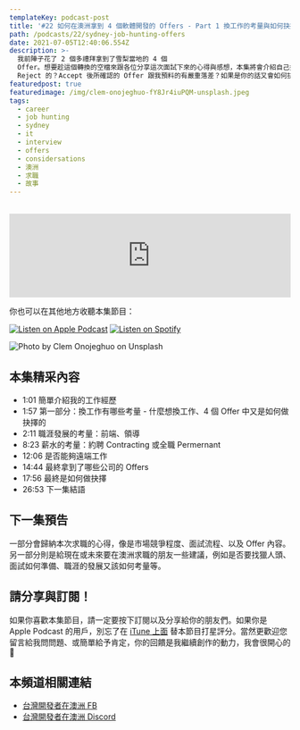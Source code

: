 ```yaml
---
templateKey: podcast-post
title: '#22 如何在澳洲拿到 4 個軟體開發的 Offers - Part 1 換工作的考量與如何抉擇'
path: /podcasts/22/sydney-job-hunting-offers
date: 2021-07-05T12:40:06.554Z
description: >-
  我前陣子花了 2 個多禮拜拿到了雪梨當地的 4 個
  Offer。想要趁這個轉換的空檔來跟各位分享這次面試下來的心得與感想，本集將會介紹自己換工作的考量點、及最後是如何抉擇。一切合理的考量、但在最後抉擇階段卻是曲折離奇：排行第一名的公司卻是我最早
  Reject 的？Accept 後所確認的 Offer 跟我預料的有嚴重落差？如果是你的話又會如何抉擇呢？
featuredpost: true
featuredimage: /img/clem-onojeghuo-fY8Jr4iuPQM-unsplash.jpeg
tags:
  - career
  - job hunting
  - sydney
  - it
  - interview
  - offers
  - considersations
  - 澳洲
  - 求職
  - 故事
---
```

<br/>
<iframe src="https://www.listennotes.com/podcasts/flycoder-飛行開發者/22-如何在雪梨拿到-4-個軟體開發的-offer-E57qXdxe6Ci/embed/" height="150px" width="100%" style="width: 1px; min-width: 100%;" frameborder="0" scrolling="no"></iframe>

你也可以在其他地方收聽本集節目：

[![Listen on Apple Podcast](/img/apple_badge.svg)](https://podcasts.apple.com/au/podcast/22-%E5%A6%82%E4%BD%95%E5%9C%A8%E9%9B%AA%E6%A2%A8%E6%8B%BF%E5%88%B0-4-%E5%80%8B%E8%BB%9F%E9%AB%94%E9%96%8B%E7%99%BC%E7%9A%84-offer-part-1-%E6%8F%9B%E5%B7%A5%E4%BD%9C%E7%9A%84%E8%80%83%E9%87%8F%E8%88%87%E5%A6%82%E4%BD%95%E6%8A%89%E6%93%87/id1479619488?i=1000527580914) [![Listen on Spotify](/img/spotify-badge-165x40.svg)](https://open.spotify.com/episode/0LyNBTdTsmDnhdBm0GjYEe)

![Photo by Clem Onojeghuo on Unsplash](/img/clem-onojeghuo-fY8Jr4iuPQM-unsplash.jpeg 'Hire Me!')

## 本集精采內容

- 1:01 簡單介紹我的工作經歷
- 1:57 第一部分：換工作有哪些考量 - 什麼想換工作、4 個 Offer 中又是如何做抉擇的
- 2:11 職涯發展的考量：前端、領導
- 8:23 薪水的考量：約聘 Contracting 或全職 Permernant
- 12:06 是否能夠遠端工作
- 14:44 最終拿到了哪些公司的 Offers
- 17:56 最終是如何做抉擇
- 26:53 下一集結語

## 下一集預告

一部分會歸納本次求職的心得，像是市場競爭程度、面試流程、以及 Offer 內容。另一部分則是給現在或未來要在澳洲求職的朋友一些建議，例如是否要找獵人頭、面試如何準備、職涯的發展又該如何考量等。

## 請分享與訂閱！

如果你喜歡本集節目，請一定要按下訂閱以及分享給你的朋友們。如果你是 Apple Podcast 的用戶，別忘了在 [iTune 上面](https://podcasts.apple.com/au/podcast/flycoder-%E9%A3%9B%E8%A1%8C%E9%96%8B%E7%99%BC%E8%80%85/id1479619488) 替本節目打星評分。當然更歡迎您留言給我問問題、或簡單給予肯定，你的回饋是我繼續創作的動力，我會很開心的 🙏

## 本頻道相關連結

- [台灣開發者在澳洲 FB](https://www.facebook.com/groups/1093925090649556)
- [台灣開發者在澳洲 Discord](https://discord.gg/23KQEcE)

